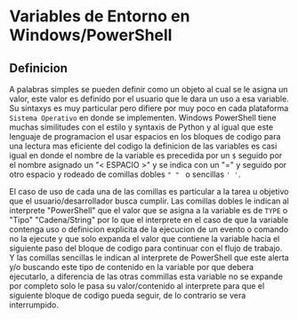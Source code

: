 # Variables de Entorno en Windows/PowerShell

## Definicion

A palabras simples se pueden definir como un objeto al cual se le asigna un valor, este valor es 
definido por el usuario que le dara un uso a esa variable. Su sintaxys es muy particular pero difiere
por muy poco en cada plataforma `Sistema Operativo` en donde se implementen. Windows PowerShell tiene
muchas similitudes con el estilo y syntaxis de Python y al igual que este lenguaje de programacion
el usar espacios en los bloques de codigo para una lectura mas eficiente del codigo la definicion
de las variables es casi igual en donde el nombre de la variable es precedida por un `$` seguido por
el nombre asignado un "< ESPACIO >" y se indica con un "=" y seguido por otro espacio y rodeado
de comillas dobles `" " ` o sencillas `' '`.

El caso de uso de cada una de las comillas es particular a la tarea u objetivo que el
usuario/desarrollador busca cumplir. Las comillas dobles le indican al interprete "PowerShell" 
que el valor que se asigna a la variable es de `TYPE` o "Tipo" "Cadena/String" por lo que el interprete
en el caso de que la variable contenga uso o definicion explicita de la ejecucion de un evento o comando
no la ejecute y que solo expanda el valor que contiene la variable hacia el siguiente paso del bloque
de codigo para continuar con el flujo de trabajo. Y las comillas sencillas le indican al interprete 
de PowerShell que este alerta y/o buscando este tipo de contenido en la variable por que debera
ejecutarlo, a diferencia de las otras commillas esta variable no se expande por completo solo
le pasa su valor/contenido al interprete para que el siguiente bloque de codigo pueda seguir,
de lo contrario se vera interrumpido.